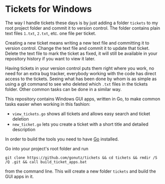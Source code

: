 # Tickets for Windows

The way I handle tickets these days is by just adding a folder `tickets` to my root project folder and commit it to version control. The folder contains plain text files `1.txt`, `2.txt`, etc. one file per ticket.

Creating a new ticket means writing a new text file and committing it to version control. Change the text file and commit it to update that ticket. Delete the text file to mark the ticket as fixed, it will still be available in your repository history if you want to view it later.

Having tickets in your version control puts them right where you work, no need for an extra bug tracker, everybody working with the code has direct access to the tickets. Seeing what has been done by whom is as simple as using a git command to see who deleted which `.txt` files in the tickets folder. Other common tasks can be done in a similar way.

This repository contains Windows GUI apps, written in Go, to make common tasks easier when working in this fashion:

- `view_tickets.go` shows all tickets and allows easy search and ticket deletion
- `new_ticket.go` lets you create a ticket with a short title and detailed description

In order to build the tools you need to have [Go](https://golang.org/) installed.

Go into your project's root folder and run

    git clone https://github.com/gonutz/tickets && cd tickets && rmdir /S /Q .git && call build_ticket_apps.bat

from the command line. This will create a new folder `tickets` and build the GUI apps in it.